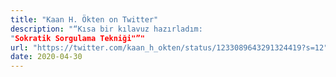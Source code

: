 ```yaml
---
title: "Kaan H. Ökten on Twitter"
description: "“Kısa bir kılavuz hazırladım:
"Sokratik Sorgulama Tekniği"”"
url: "https://twitter.com/kaan_h_okten/status/1233089643291324419?s=12"
date: 2020-04-30
---
```

